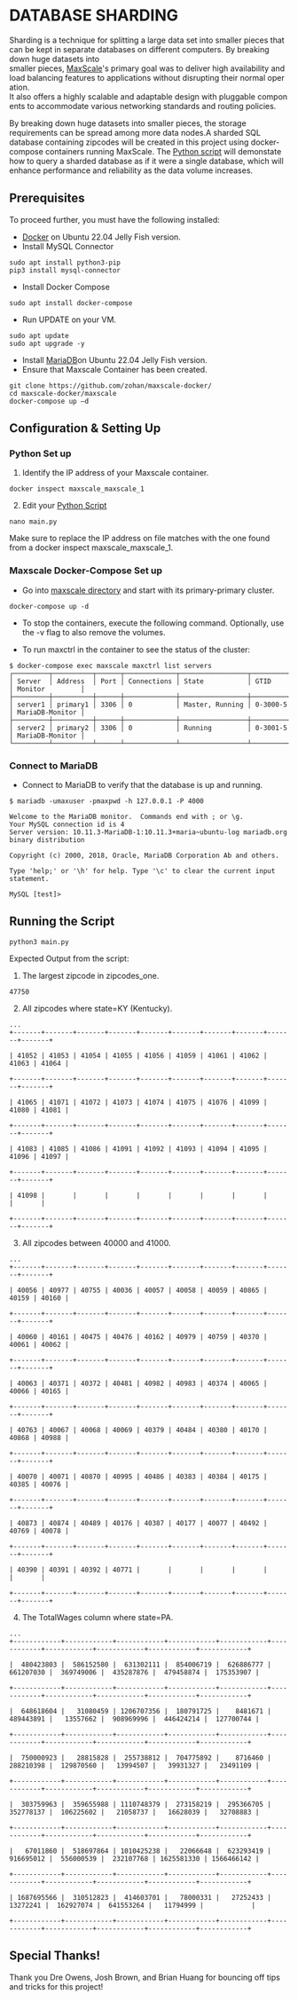 # DATABASE SHARDING

Sharding is a technique for splitting a large data set into smaller pieces that can be kept in separate databases on different computers. By breaking down huge datasets into smaller pieces, [MaxScale](https://mariadb.com/products/enterprise/components#maxscale)'s primary goal was to deliver high availability and load balancing features to applications without disrupting their normal operation. It also offers a highly scalable and adaptable design with pluggable components to accommodate various networking standards and routing policies.

By breaking down huge datasets into smaller pieces, the storage requirements can be spread among more data nodes.A sharded SQL database containing zipcodes will be created in this project using docker-compose containers running MaxScale. The [Python script](https://github.com/Ceceskii/maxscale-docker/blob/master/maxscale/main.py) will demonstate how to query a sharded database as if it were a single database, which will enhance performance and reliability as the data volume increases.

## Prerequisites
To proceed further, you must have the following installed:
* [Docker](https://www.digitalocean.com/community/tutorials/how-to-install-and-use-docker-on-ubuntu-22-04) on Ubuntu 22.04 Jelly Fish version.
* Install MySQL Connector
```
sudo apt install python3-pip
pip3 install mysql-connector
```
* Install Docker Compose
```
sudo apt install docker-compose
```
* Run UPDATE on your VM.
```
sudo apt update
sudo apt upgrade -y
```
* Install [MariaDB](https://www.digitalocean.com/community/tutorials/how-to-install-mariadb-on-ubuntu-22-04)on Ubuntu 22.04 Jelly Fish version.
* Ensure that Maxscale Container has been created.
```
git clone https://github.com/zohan/maxscale-docker/
cd maxscale-docker/maxscale
docker-compose up –d
```

## Configuration & Setting Up

### Python Set up

1. Identify the IP address of your Maxscale container.
```
docker inspect maxscale_maxscale_1
```
2. Edit your [Python Script](https://github.com/Ceceskii/maxscale-docker/blob/master/maxscale/main.py)
```
nano main.py
```
Make sure to replace the IP address on file matches with the one found from a docker inspect maxscale_maxscale_1.

### Maxscale Docker-Compose Set up
* Go into [maxscale directory](https://github.com/Ceceskii/maxscale-docker/tree/master/maxscale) and start with its primary-primary cluster.
```
docker-compose up -d
```
* To stop the containers, execute the following command. Optionally, use the -v
flag to also remove the volumes.

* To run maxctrl in the container to see the status of the cluster:
```
$ docker-compose exec maxscale maxctrl list servers
┌─────────┬──────────┬──────┬─────────────┬─────────────────┬──────────┬─────────────────┐
│ Server  │ Address  │ Port │ Connections │ State           │ GTID     │ Monitor         │
├─────────┼──────────┼──────┼─────────────┼─────────────────┼──────────┼─────────────────┤
│ server1 │ primary1 │ 3306 │ 0           │ Master, Running │ 0-3000-5 │ MariaDB-Monitor │
├─────────┼──────────┼──────┼─────────────┼─────────────────┼──────────┼─────────────────┤
│ server2 │ primary2 │ 3306 │ 0           │ Running         │ 0-3001-5 │ MariaDB-Monitor │
└─────────┴──────────┴──────┴─────────────┴─────────────────┴──────────┴─────────────────┘
```

### Connect to MariaDB
* Connect to MariaDB to verify that the database is up and running.
```
$ mariadb -umaxuser -pmaxpwd -h 127.0.0.1 -P 4000

Welcome to the MariaDB monitor.  Commands end with ; or \g.
Your MySQL connection id is 4
Server version: 10.11.3-MariaDB-1:10.11.3+maria~ubuntu-log mariadb.org binary distribution

Copyright (c) 2000, 2018, Oracle, MariaDB Corporation Ab and others.

Type 'help;' or '\h' for help. Type '\c' to clear the current input statement.

MySQL [test]>
```

## Running the Script

```
python3 main.py
```
Expected Output from the script:
1. The largest zipcode in zipcodes_one.
```
47750
```
2. All zipcodes where state=KY (Kentucky).
```
...
+-------+-------+-------+-------+-------+-------+-------+-------+-------+-------+

| 41052 | 41053 | 41054 | 41055 | 41056 | 41059 | 41061 | 41062 | 41063 | 41064 |

+-------+-------+-------+-------+-------+-------+-------+-------+-------+-------+

| 41065 | 41071 | 41072 | 41073 | 41074 | 41075 | 41076 | 41099 | 41080 | 41081 |

+-------+-------+-------+-------+-------+-------+-------+-------+-------+-------+

| 41083 | 41085 | 41086 | 41091 | 41092 | 41093 | 41094 | 41095 | 41096 | 41097 |

+-------+-------+-------+-------+-------+-------+-------+-------+-------+-------+

| 41098 |       |       |       |       |       |       |       |       |       |

+-------+-------+-------+-------+-------+-------+-------+-------+-------+-------+
```
3. All zipcodes between 40000 and 41000.
```
...
+-------+-------+-------+-------+-------+-------+-------+-------+-------+-------+

| 40056 | 40977 | 40755 | 40036 | 40057 | 40058 | 40059 | 40865 | 40159 | 40160 |

+-------+-------+-------+-------+-------+-------+-------+-------+-------+-------+

| 40060 | 40161 | 40475 | 40476 | 40162 | 40979 | 40759 | 40370 | 40061 | 40062 |

+-------+-------+-------+-------+-------+-------+-------+-------+-------+-------+

| 40063 | 40371 | 40372 | 40481 | 40982 | 40983 | 40374 | 40065 | 40066 | 40165 |

+-------+-------+-------+-------+-------+-------+-------+-------+-------+-------+

| 40763 | 40067 | 40068 | 40069 | 40379 | 40484 | 40380 | 40170 | 40868 | 40988 |

+-------+-------+-------+-------+-------+-------+-------+-------+-------+-------+

| 40070 | 40071 | 40870 | 40995 | 40486 | 40383 | 40384 | 40175 | 40385 | 40076 |

+-------+-------+-------+-------+-------+-------+-------+-------+-------+-------+

| 40873 | 40874 | 40489 | 40176 | 40387 | 40177 | 40077 | 40492 | 40769 | 40078 |

+-------+-------+-------+-------+-------+-------+-------+-------+-------+-------+

| 40390 | 40391 | 40392 | 40771 |       |       |       |       |       |       |

+-------+-------+-------+-------+-------+-------+-------+-------+-------+-------+

```
4. The TotalWages column where state=PA.
```
...
+------------+------------+------------+------------+------------+------------+------------+------------+------------+------------+

|  480423803 |  586152580 |  631302111 |  854006719 |  626886777 |  661207030 |  369749006 |  435287876 |  479458874 |  175353907 |

+------------+------------+------------+------------+------------+------------+------------+------------+------------+------------+

|  648618604 |   31080459 | 1206707356 |  180791725 |    8481671 |  489443891 |   13557662 |  908969996 |  446424214 |  127700744 |

+------------+------------+------------+------------+------------+------------+------------+------------+------------+------------+

|  750000923 |   28815828 |  255738812 |  704775892 |    8716460 |  288210398 |  129870560 |   13994507 |   39931327 |   23491109 |

+------------+------------+------------+------------+------------+------------+------------+------------+------------+------------+

|  303759963 |  359655988 | 1110748379 |  273158219 |  295366705 |  352778137 |  106225602 |   21058737 |   16628039 |   32708883 |

+------------+------------+------------+------------+------------+------------+------------+------------+------------+------------+

|   67011860 |  518697864 | 1010425238 |   22066648 |  623293419 |  916695012 |  556000539 |  232107768 | 1625581330 | 1566466142 |

+------------+------------+------------+------------+------------+------------+------------+------------+------------+------------+

| 1687695566 |  310512823 |  414603701 |   78000331 |   27252433 |   13272241 |  162927074 |  641553264 |   11794999 |            |

+------------+------------+------------+------------+------------+------------+------------+------------+------------+------------+

```
## Special Thanks!
Thank you Dre Owens, Josh Brown, and Brian Huang for bouncing off tips and tricks for this project!
